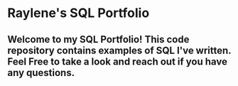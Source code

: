# Raylene's SQL Portfolio

## Welcome to my SQL Portfolio! This code repository contains examples of SQL I've written. Feel Free to take a look and reach out if you have any questions.
